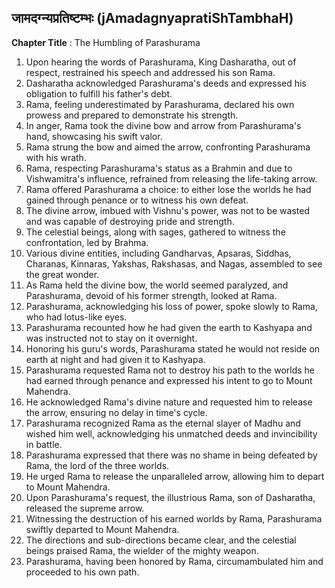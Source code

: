 ## जामदग्न्यप्रतिष्टम्भः (jAmadagnyapratiShTambhaH)

**Chapter Title** : The Humbling of Parashurama

1. Upon hearing the words of Parashurama, King Dasharatha, out of respect, restrained his speech and addressed his son Rama.
2. Dasharatha acknowledged Parashurama's deeds and expressed his obligation to fulfill his father's debt.
3. Rama, feeling underestimated by Parashurama, declared his own prowess and prepared to demonstrate his strength.
4. In anger, Rama took the divine bow and arrow from Parashurama's hand, showcasing his swift valor.
5. Rama strung the bow and aimed the arrow, confronting Parashurama with his wrath.
6. Rama, respecting Parashurama's status as a Brahmin and due to Vishwamitra's influence, refrained from releasing the life-taking arrow.
7. Rama offered Parashurama a choice: to either lose the worlds he had gained through penance or to witness his own defeat.
8. The divine arrow, imbued with Vishnu's power, was not to be wasted and was capable of destroying pride and strength.
9. The celestial beings, along with sages, gathered to witness the confrontation, led by Brahma.
10. Various divine entities, including Gandharvas, Apsaras, Siddhas, Charanas, Kinnaras, Yakshas, Rakshasas, and Nagas, assembled to see the great wonder.
11. As Rama held the divine bow, the world seemed paralyzed, and Parashurama, devoid of his former strength, looked at Rama.
12. Parashurama, acknowledging his loss of power, spoke slowly to Rama, who had lotus-like eyes.
13. Parashurama recounted how he had given the earth to Kashyapa and was instructed not to stay on it overnight.
14. Honoring his guru's words, Parashurama stated he would not reside on earth at night and had given it to Kashyapa.
15. Parashurama requested Rama not to destroy his path to the worlds he had earned through penance and expressed his intent to go to Mount Mahendra.
16. He acknowledged Rama's divine nature and requested him to release the arrow, ensuring no delay in time's cycle.
17. Parashurama recognized Rama as the eternal slayer of Madhu and wished him well, acknowledging his unmatched deeds and invincibility in battle.
18. Parashurama expressed that there was no shame in being defeated by Rama, the lord of the three worlds.
19. He urged Rama to release the unparalleled arrow, allowing him to depart to Mount Mahendra.
20. Upon Parashurama's request, the illustrious Rama, son of Dasharatha, released the supreme arrow.
21. Witnessing the destruction of his earned worlds by Rama, Parashurama swiftly departed to Mount Mahendra.
22. The directions and sub-directions became clear, and the celestial beings praised Rama, the wielder of the mighty weapon.
23. Parashurama, having been honored by Rama, circumambulated him and proceeded to his own path.
